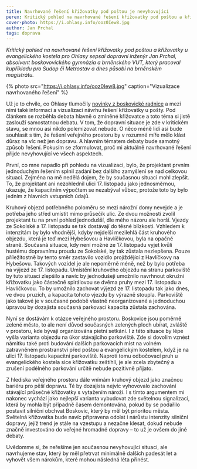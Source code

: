 ```yaml
---
title: Navrhované řešení křižovatky pod poštou je nevyhovující
perex: Kritický pohled na navrhované řešení křižovatky pod poštou a křižovatky u evangelického kostela pro Ohlasy sepsal dopravní inženýr Jan Prchal, absolvent boskovovického gymnázia a brněnského VUT.
cover-photo: https://i.ohlasy.info/ooz0Iew8.jpg
author: Jan Prchal
tags: doprava
---
```


*Kritický pohled na navrhované řešení křižovatky pod poštou a křižovatky u evangelického kostela pro Ohlasy sepsal dopravní inženýr Jan Prchal, absolvent boskovovického gymnázia a brněnského VUT, který pracoval kupříkladu pro Sudop či Metrostav a dnes působí na brněnském magistrátu.*

{% photo src="https://i.ohlasy.info/ooz0Iew8.jpg" caption="Vizualizace navrhovaného řešení" %}

Už je to chvíle, co Ohlasy tlumočily [novinky z boskovické radnice](https://ohlasy.info/clanky/2019/09/z-radnice.html) a mezi nimi také informaci a vizualizaci návrhu řešení křižovatky u pošty. Pod článkem se rozběhla debata hlavně o zmíněné křižovatce a toto téma si jistě zaslouží samostatnou debatu. V tom, že dopravní situace je zde v kritickém stavu, se mnou asi nikdo polemizovat nebude. O něco méně lidí asi bude souhlasit s tím, že řešení veřejného prostoru by v rozumné míře mělo klást důraz na víc než jen dopravu. A hlavním tématem debaty bude samotný způsob řešení. Pokusím se zformulovat, proč mi aktuálně navrhované řešení přijde nevyhovující ve všech aspektech.

První, co mne napadlo při pohledu na vizualizaci, bylo, že projektant prvním jednoduchým řešením splnil zadání bez dalšího zamyšlení se nad celkovou situací. Zejména na mě nedělá dojem, že by současnou situaci mohl zlepšit. To, že projektant ani nezohlednil ulici 17. listopadu jako jednosměrnou, ukazuje, že kapacitním výpočtem se nezabýval vůbec, protože toto by bylo jedním z hlavních vstupních údajů.

Kruhový objezd potřebného poloměru se mezi nárožní domy nevejde a je potřeba jeho střed umístit mimo průsečík ulic. Ze dvou možností zvolil projektant tu na první pohled jednodušší, dle mého názoru ale horší. Vjezdy ze Sokolské a 17. listopadu se tak dostávají do těsné blízkosti. Vzhledem k intenzitám by bylo vhodnější, kdyby nejdelší mezilehlá část kruhového objezdu, která je teď mezi Hybešovou a Havlíčkovou, byla na opačné straně. Současná situace, kdy není možné ze 17. listopadu vyjet kvůli hustému dopravnímu proudu ze Sokolské, by tak zůstala nezlepšena. Pouze příležitostně by tento směr zastavilo vozidlo projíždějící z Havlíčkovy na Hybešovu. Takových vozidel je ale nepoměrně méně, než by bylo potřeba na výjezd ze 17. listopadu. Umístění kruhového objezdu na stranu parkoviště by tuto situaci zlepšilo a navíc by jednodušeji umožnilo navrhnout okružní křižovatku jako částečně spirálovou se dvěma pruhy mezi 17. listopadu a Havlíčkovou. To by umožnilo zachovat výjezd ze 17. listopadu tak jako dnes, ve dvou pruzích, a kapacita tohoto vjezdu by výrazně stoupla. Parkoviště jako takové je v současné podobě vlastně neorganizované a jednoduchou úpravou by dozajista současná parkovací kapacita zůstala zachována.

Nyní se dostávám k otázce veřejného prostoru. Boskovice jsou poměrně zelené město, to ale není důvod současných zelených ploch ubírat, zvláště v prostoru, kde bývají organizována pietní setkání. I z této situace by lépe vyšla varianta objezdu na úkor stávajícího parkoviště. Zde si dovolím vznést námitku také proti budování dalších parkovacích míst na volném zatravněném prostranství před poštou a evangelickým kostelem, když je na ulici 17. listopadu kapacitní parkoviště. Naproti tomu odbočovací pruh u evangelického kostela sice křižovatku zeštíhlí, je ale zcela zbytečný a zrušení podélného parkování určitě nebude pozitivně přijato.

Z hlediska veřejného prostoru dále vnímám kruhový objezd jako značnou bariéru pro pěší dopravu. Té by dozajista nejvíc vyhovovalo zachování stávající průsečné křižovatky s vytažením nároží. I s tímto argumentem mi nakonec vychází jako nejlepší varianta vybudovat zde světelnou signalizaci, která by mohla být případně časem demontována, pokud by se podařilo postavit silniční obchvat Boskovic, který by měl být prioritou města. Světelná křižovatka bude navíc připravena odolat i nárůstu intenzity silniční dopravy, jejíž trend je stále na vzestupu a nezačne klesat, dokud nebude značně investováno do veřejné hromadné dopravy – to už je ovšem do jiné debaty.

Uvědomme si, že neřešíme jen současnou nevyhovující situaci, ale navrhujeme stav, který by měl přetrvat minimálně dalších padesát let a vyhovět všem nárokům, které mohou následná léta přinést.